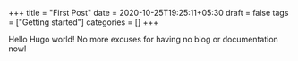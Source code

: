 +++
title = "First Post"
date = 2020-10-25T19:25:11+05:30
draft = false
tags = ["Getting started"]
categories = []
+++

Hello Hugo world! No more excuses for having no blog or documentation now!